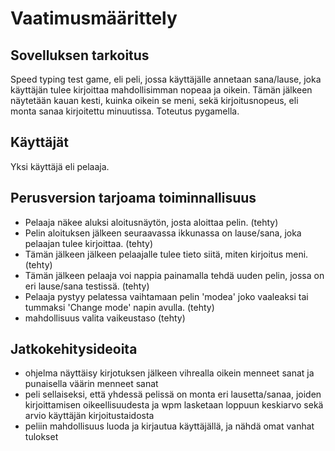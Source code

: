 # Vaatimusmäärittely

## Sovelluksen tarkoitus
Speed typing test game, eli peli, jossa käyttäjälle annetaan sana/lause, joka käyttäjän tulee kirjoittaa mahdollisimman nopeaa ja oikein.
Tämän jälkeen näytetään kauan kesti, kuinka oikein se meni, sekä kirjoitusnopeus, eli monta sanaa kirjoitettu minuutissa. Toteutus pygamella.
## Käyttäjät
Yksi käyttäjä eli pelaaja.
## Perusversion tarjoama toiminnallisuus
- Pelaaja näkee aluksi aloitusnäytön, josta aloittaa pelin. (tehty)
- Pelin aloituksen jälkeen seuraavassa ikkunassa on lause/sana, joka pelaajan tulee kirjoittaa. (tehty)
- Tämän jälkeen jälkeen pelaajalle tulee tieto siitä, miten kirjoitus meni. (tehty)
- Tämän jälkeen pelaaja voi nappia painamalla tehdä uuden pelin, jossa on eri lause/sana testissä. (tehty)
- Pelaaja pystyy pelatessa vaihtamaan pelin 'modea' joko vaaleaksi tai tummaksi 'Change mode' napin avulla. (tehty)
- mahdollisuus valita vaikeustaso (tehty)
## Jatkokehitysideoita
- ohjelma näyttäisy kirjotuksen jälkeen vihrealla oikein menneet sanat ja punaisella väärin menneet sanat
- peli sellaiseksi, että yhdessä pelissä on monta eri lausetta/sanaa, joiden kirjoittamisen oikeellisuudesta ja wpm lasketaan loppuun keskiarvo sekä arvio käyttäjän kirjoitustaidosta
- peliin mahdollisuus luoda ja kirjautua käyttäjällä, ja nähdä omat vanhat tulokset
